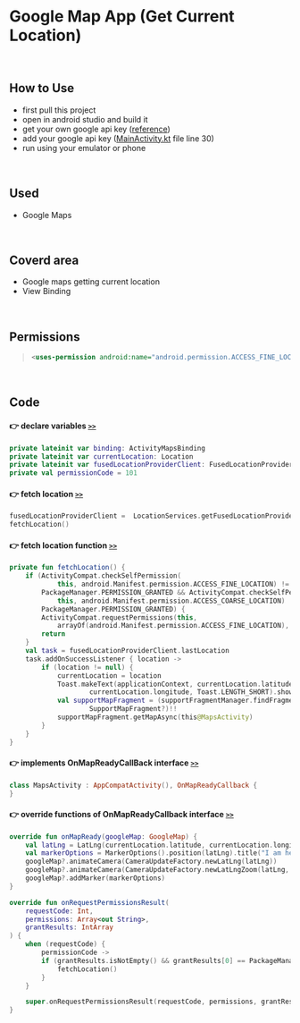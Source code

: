 # Google Map App (Get Current Location)
<br>

## How to Use
* first pull this project
* open in android studio and build it
*  get your own google api key ([reference](./app/src/main/java/com/example/googlemapapp_currentlocation/MapsActivity.kt))
* add your  google api key ([MainActivity.kt](./app/src/main/AndroidManifest.xml) file line 30)
* run using your emulator or phone
<br>

## Used
* Google Maps
<br>

## Coverd area 
* Google maps getting current location
* View Binding
<br>

## Permissions
>```xml
><uses-permission android:name="android.permission.ACCESS_FINE_LOCATION" />
>```
<br>

## Code

#### :point_right: declare variables  [`>>`](./app/src/main/java/com/example/googlemapapp_currentlocation/MapsActivity.kt)
```kotlin
private lateinit var binding: ActivityMapsBinding
private lateinit var currentLocation: Location
private lateinit var fusedLocationProviderClient: FusedLocationProviderClient
private val permissionCode = 101
```

#### :point_right: fetch location  [`>>`](./app/src/main/java/com/example/googlemapapp_currentlocation/MapsActivity.kt)
```kotlin
fusedLocationProviderClient =  LocationServices.getFusedLocationProviderClient(this@MapsActivity)
fetchLocation()
```

#### :point_right: fetch location function [`>>`](./app/src/main/java/com/example/googlemapapp_currentlocation/MapsActivity.kt)
```kotlin
private fun fetchLocation() {
    if (ActivityCompat.checkSelfPermission(
            this, android.Manifest.permission.ACCESS_FINE_LOCATION) !=
        PackageManager.PERMISSION_GRANTED && ActivityCompat.checkSelfPermission(
            this, android.Manifest.permission.ACCESS_COARSE_LOCATION) !=
        PackageManager.PERMISSION_GRANTED) {
        ActivityCompat.requestPermissions(this,
            arrayOf(android.Manifest.permission.ACCESS_FINE_LOCATION), permissionCode)
        return
    }
    val task = fusedLocationProviderClient.lastLocation
    task.addOnSuccessListener { location ->
        if (location != null) {
            currentLocation = location
            Toast.makeText(applicationContext, currentLocation.latitude.toString() + "" +
                    currentLocation.longitude, Toast.LENGTH_SHORT).show()
            val supportMapFragment = (supportFragmentManager.findFragmentById(R.id.map) as
                    SupportMapFragment?)!!
            supportMapFragment.getMapAsync(this@MapsActivity)
        }
    }
}
```
#### :point_right: implements OnMapReadyCallBack interface  [`>>`](./app/src/main/java/com/example/googlemapapp_currentlocation/MapsActivity.kt)
```kotlin
class MapsActivity : AppCompatActivity(), OnMapReadyCallback {
}
```

#### :point_right: override functions of OnMapReadyCallback interface [`>>`](./app/src/main/java/com/example/googlemapapp_currentlocation/MapsActivity.kt)
```kotlin
override fun onMapReady(googleMap: GoogleMap) {
    val latLng = LatLng(currentLocation.latitude, currentLocation.longitude)
    val markerOptions = MarkerOptions().position(latLng).title("I am here!")
    googleMap?.animateCamera(CameraUpdateFactory.newLatLng(latLng))
    googleMap?.animateCamera(CameraUpdateFactory.newLatLngZoom(latLng, 5f))
    googleMap?.addMarker(markerOptions)
}

override fun onRequestPermissionsResult(
    requestCode: Int,
    permissions: Array<out String>,
    grantResults: IntArray
) {
    when (requestCode) {
        permissionCode ->
        if (grantResults.isNotEmpty() && grantResults[0] == PackageManager.PERMISSION_GRANTED) {
            fetchLocation()
        }
    }

    super.onRequestPermissionsResult(requestCode, permissions, grantResults)
}
```

